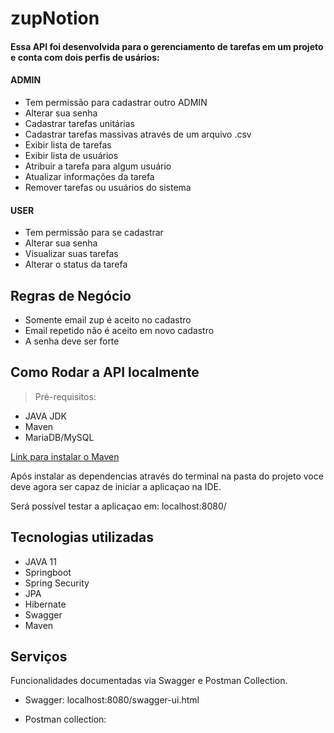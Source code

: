 # zupNotion

#### Essa API foi desenvolvida para o gerenciamento de tarefas em um projeto e conta com dois perfis de usários:

#### ADMIN
- Tem permissão para cadastrar outro ADMIN
- Alterar sua senha
- Cadastrar tarefas unitárias 
- Cadastrar tarefas massivas através de um arquivo .csv
- Exibir lista de tarefas
- Exibir lista de usuários
- Atribuir a tarefa para algum usuário
- Atualizar informações da tarefa
- Remover tarefas ou usuários do sistema

#### USER
- Tem permissão para se cadastrar
- Alterar sua senha
- Visualizar suas tarefas
- Alterar o status da tarefa

## Regras de Negócio
- Somente email zup é aceito no cadastro
- Email repetido não é aceito em novo cadastro
- A senha deve ser forte

## Como Rodar a API localmente

> Pré-requisitos:

- JAVA JDK
- Maven
- MariaDB/MySQL

[Link para instalar o Maven](https://maven.apache.org/download.cgi)

Após instalar as dependencias através do terminal na pasta do projeto voce deve agora ser capaz de iniciar a aplicaçao na IDE. 

Será possível testar a aplicaçao em: localhost:8080/

## Tecnologias utilizadas

- JAVA 11
- Springboot
- Spring Security
- JPA
- Hibernate
- Swagger
- Maven

## Serviços

Funcionalidades documentadas via Swagger e Postman Collection.

- Swagger:  localhost:8080/swagger-ui.html 

- Postman collection:


